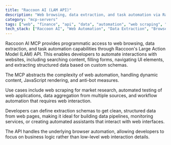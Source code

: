 ```yaml
---
title: "Raccoon AI (LAM API)"
description: "Web browsing, data extraction, and task automation via Raccoon's LAM API for interacting with websites and extracting structured data."
category: "mcp-servers"
tags: ["web", "finance", "api", "data", "automation", "web scraping", "task automation", "dynamic content"]
tech_stack: ["Raccoon AI", "Web Automation", "Data Extraction", "Browser Automation", "API Integration", "JavaScript Rendering", "Anti-bot Measures"]
---
```


Raccoon AI MCP provides programmatic access to web browsing, data extraction, and task automation capabilities through Raccoon's Large Action Model (LAM) API. This enables developers to automate interactions with websites, including searching content, filling forms, navigating UI elements, and extracting structured data based on custom schemas. 

The MCP abstracts the complexity of web automation, handling dynamic content, JavaScript rendering, and anti-bot measures.

Use cases include web scraping for market research, automated testing of web applications, data aggregation from multiple sources, and workflow automation that requires web interaction. 

Developers can define extraction schemas to get clean, structured data from web pages, making it ideal for building data pipelines, monitoring services, or creating automated assistants that interact with web interfaces. 

The API handles the underlying browser automation, allowing developers to focus on business logic rather than low-level web interaction details.